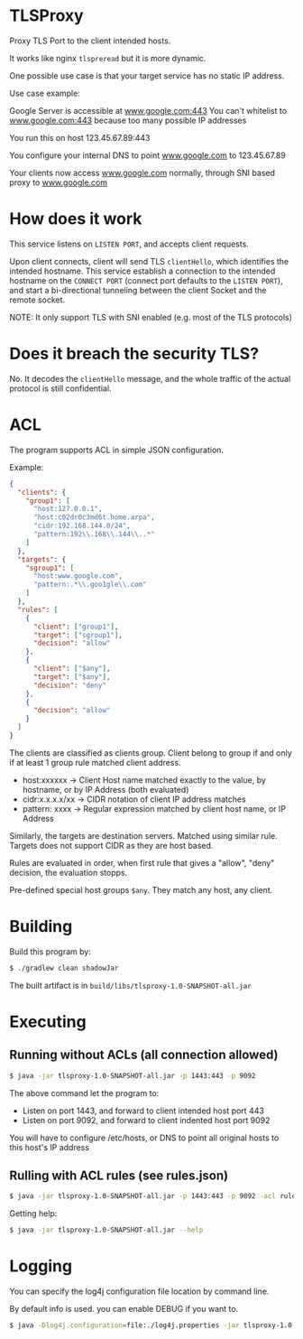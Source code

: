 # TLSProxy
Proxy TLS Port to the client intended hosts.

It works like nginx `tlspreread` but it is more dynamic.

One possible use case is that your target service has no static IP address.

Use case example:

Google Server is accessible at www.google.com:443
You can't whitelist to www.google.com:443 because too many possible IP addresses

You run this on host 123.45.67.89:443

You configure your internal DNS to point www.google.com to 123.45.67.89

Your clients now access www.google.com normally, through SNI based proxy to www.google.com


# How does it work
This service listens on `LISTEN PORT`, and accepts client requests.

Upon client connects, client will send TLS `clientHello`, which identifies the intended hostname.
This service establish a connection to the intended hostname on the `CONNECT PORT` (connect port
defaults to the `LISTEN PORT`), and start a bi-directional tunneling between the client Socket and
the remote socket.


NOTE: It only support TLS with SNI enabled (e.g. most of the TLS protocols)

# Does it breach the security TLS?
No. It decodes the `clientHello` message, and the whole traffic of the actual protocol is still confidential.

# ACL
The program supports ACL in simple JSON configuration.

Example:
```json
{
  "clients": {
    "group1": [
      "host:127.0.0.1",
      "host:c02dr0c3md6t.home.arpa",
      "cidr:192.168.144.0/24",
      "pattern:192\\.168\\.144\\..*"
    ]
  },
  "targets": {
    "sgroup1": [
      "host:www.google.com",
      "pattern:.*\\.goo1gle\\.com"
    ]
  },
  "rules": [
    {
      "client": ["group1"],
      "target": ["sgroup1"],
      "decision": "allow"
    },
    {
      "client": ["$any"],
      "target": ["$any"],
      "decision": "deny"
    },
    {
      "decision": "allow"
    }
  ]
}
```

The clients are classified as clients group. Client belong to group if and only if at least 1 group rule matched client address.

* host:xxxxxx -> Client Host name matched exactly to the value, by hostname, or by IP Address (both evaluated)
* cidr:x.x.x.x/xx -> CIDR notation of client IP address matches
* pattern: xxxx -> Regular expression matched by client host name, or IP Address

Similarly, the targets are destination servers. Matched using similar rule. Targets does not support CIDR as they are host based.

Rules are evaluated in order, when first rule that gives a "allow", "deny" decision, the evaluation stopps.

Pre-defined special host groups `$any`. They match any host, any client.

# Building
Build this program by:

```bash
$ ./gradlew clean shadowJar
```

The built artifact is in `build/libs/tlsproxy-1.0-SNAPSHOT-all.jar`

# Executing
## Running without ACLs (all connection allowed)
```bash
$ java -jar tlsproxy-1.0-SNAPSHOT-all.jar -p 1443:443 -p 9092
```
The above command let the program to:
* Listen on port 1443, and forward to client intended host port 443
* Listen on port 9092, and forward to client indented host port 9092

You will have to configure /etc/hosts, or DNS to point all original hosts to this host's IP address

## Rulling with ACL rules (see rules.json)
```bash
$ java -jar tlsproxy-1.0-SNAPSHOT-all.jar -p 1443:443 -p 9092 -acl rules.json
```

Getting help:

```bash
$ java -jar tlsproxy-1.0-SNAPSHOT-all.jar --help
```

# Logging
You can specify the log4j configuration file location by command line.

By default info is used. you can enable DEBUG if you want to.

```bash
$ java -Dlog4j.configuration=file:./log4j.properties -jar tlsproxy-1.0-SNAPSHOT-all.jar -p 1443:443 -p 9092
```

